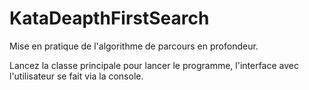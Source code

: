 # KataDeapthFirstSearch
Mise en pratique de l'algorithme de parcours en profondeur.

Lancez la classe principale pour lancer le programme, l'interface avec l'utilisateur se fait via la console.